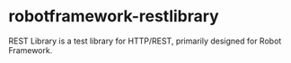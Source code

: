 robotframework-restlibrary
==========================

REST Library is a test library for HTTP/REST, primarily designed for Robot Framework.
